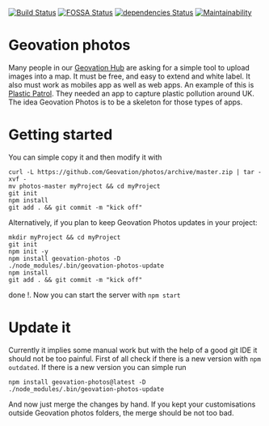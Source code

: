 [![Build Status](https://travis-ci.org/Geovation/photos.svg?branch=master)](https://travis-ci.org/Geovation/photos)
[![FOSSA Status](https://app.fossa.io/api/projects/git%2Bgithub.com%2FGeovation%2Fphotos.svg?type=shield)](https://app.fossa.io/projects/git%2Bgithub.com%2FGeovation%2Fphotos?ref=badge_shield)
[![dependencies Status](https://david-dm.org/geovation/photos/status.svg)](https://david-dm.org/geovation/photos)
[![Maintainability](https://api.codeclimate.com/v1/badges/f18dd7329321d93cbabb/maintainability)](https://codeclimate.com/github/Geovation/photos/maintainability)

# Geovation photos
Many people in our [Geovation Hub](https://geovation.uk/hub) are asking for a simple tool to upload images into a map. It must be free, and easy to extend and white label. It also must work as mobiles app as well as web apps. An example of this is [Plastic Patrol](https://www.plasticpatrol.co.uk/). They needed an app to capture plastic pollution around UK.
The idea Geovation Photos is to be a skeleton for those types of apps.

# Getting started
You can simple copy it and then modify it with
```
curl -L https://github.com/Geovation/photos/archive/master.zip | tar -xvf -
mv photos-master myProject && cd myProject
git init
npm install
git add . && git commit -m "kick off"
```

Alternatively, if you plan to keep Geovation Photos updates in your project:
```
mkdir myProject && cd myProject
git init
npm init -y
npm install geovation-photos -D
./node_modules/.bin/geovation-photos-update
npm install
git add . && git commit -m "kick off"
```

done !. Now you can start the server with ```npm start```

# Update it
Currently it implies some manual work but with the help of a good git IDE it should not be too painful. First of all check if there is a new version with ```npm outdated```. If there is a new version you can simple run
```
npm install geovation-photos@latest -D
./node_modules/.bin/geovation-photos-update
```
And now just merge the changes by hand. If you kept your customisations outside Geovation photos folders, the merge should be not too bad.
